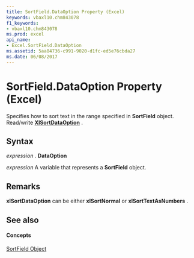 ```yaml
---
title: SortField.DataOption Property (Excel)
keywords: vbaxl10.chm843078
f1_keywords:
- vbaxl10.chm843078
ms.prod: excel
api_name:
- Excel.SortField.DataOption
ms.assetid: 5aa84736-c991-9020-d1fc-ed5e76cbda27
ms.date: 06/08/2017
---
```



# SortField.DataOption Property (Excel)

Specifies how to sort text in the range specified in  **SortField** object. Read/write **[XlSortDataOption](Excel.XlSortDataOption.md)** .


## Syntax

 _expression_ . **DataOption**

 _expression_ A variable that represents a **SortField** object.


## Remarks

 **xlSortDataOption** can be either **xlSortNormal** or **xlSortTextAsNumbers** .


## See also


#### Concepts


[SortField Object](Excel.SortField.md)

